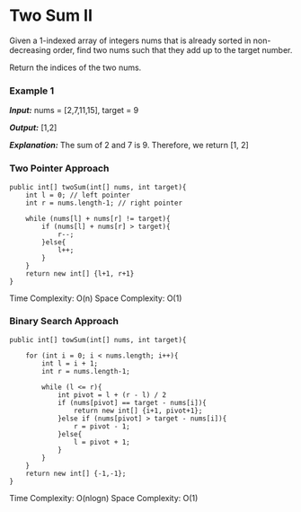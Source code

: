 # Two Sum II #

Given a 1-indexed array of integers nums that is already sorted in non-decreasing order, find two nums such that they add up to the target number.

Return the indices of the two nums.

### Example 1 ###

***Input:*** nums = [2,7,11,15], target = 9

***Output:*** [1,2]

***Explanation:*** The sum of 2 and 7 is 9. Therefore, we return [1, 2]


### Two Pointer Approach ###

	public int[] twoSum(int[] nums, int target){
		int l = 0; // left pointer
		int r = nums.length-1; // right pointer

		while (nums[l] + nums[r] != target){
			if (nums[l] + nums[r] > target){
				r--;
			}else{
				l++;
			}
		}
		return new int[] {l+1, r+1}
	}

Time Complexity: O(n) Space Complexity: O(1)

### Binary Search Approach ###

	public int[] towSum(int[] nums, int target){
		
		for (int i = 0; i < nums.length; i++){
			int l = i + 1;
			int r = nums.length-1;

			while (l <= r){
				int pivot = l + (r - l) / 2
				if (nums[pivot] == target - nums[i]){
					return new int[] {i+1, pivot+1};
				}else if (nums[pivot] > target - nums[i]){
					r = pivot - 1;
				}else{
					l = pivot + 1;
				}
			}
		}
		return new int[] {-1,-1};
	}

Time Complexity: O(nlogn) Space Complexity: O(1)


